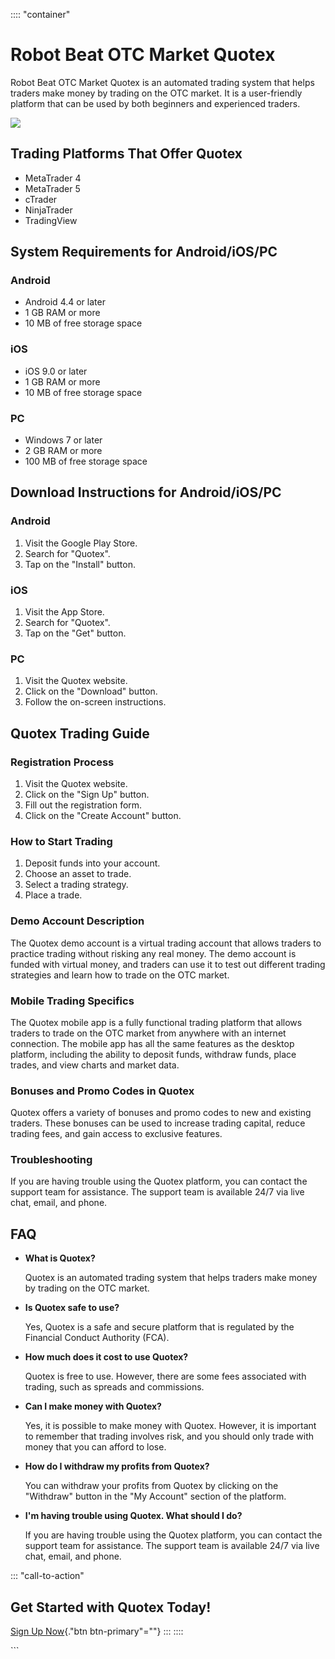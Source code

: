 :::: \"container\"
# Robot Beat OTC Market Quotex

Robot Beat OTC Market Quotex is an automated trading system that helps
traders make money by trading on the OTC market. It is a user-friendly
platform that can be used by both beginners and experienced traders.

[![](https://static.quotex.io/files/4_en/300_250.jpg)](https://traff.sbs/brokerqxlid)

## Trading Platforms That Offer Quotex

-   MetaTrader 4
-   MetaTrader 5
-   cTrader
-   NinjaTrader
-   TradingView

## System Requirements for Android/iOS/PC

### Android

-   Android 4.4 or later
-   1 GB RAM or more
-   10 MB of free storage space

### iOS

-   iOS 9.0 or later
-   1 GB RAM or more
-   10 MB of free storage space

### PC

-   Windows 7 or later
-   2 GB RAM or more
-   100 MB of free storage space

## Download Instructions for Android/iOS/PC

### Android

1.  Visit the Google Play Store.
2.  Search for "Quotex".
3.  Tap on the "Install" button.

### iOS

1.  Visit the App Store.
2.  Search for "Quotex".
3.  Tap on the "Get" button.

### PC

1.  Visit the Quotex website.
2.  Click on the "Download" button.
3.  Follow the on-screen instructions.

## Quotex Trading Guide

### Registration Process

1.  Visit the Quotex website.
2.  Click on the "Sign Up" button.
3.  Fill out the registration form.
4.  Click on the "Create Account" button.

### How to Start Trading

1.  Deposit funds into your account.
2.  Choose an asset to trade.
3.  Select a trading strategy.
4.  Place a trade.

### Demo Account Description

The Quotex demo account is a virtual trading account that allows traders
to practice trading without risking any real money. The demo account is
funded with virtual money, and traders can use it to test out different
trading strategies and learn how to trade on the OTC market.

### Mobile Trading Specifics

The Quotex mobile app is a fully functional trading platform that allows
traders to trade on the OTC market from anywhere with an internet
connection. The mobile app has all the same features as the desktop
platform, including the ability to deposit funds, withdraw funds, place
trades, and view charts and market data.

### Bonuses and Promo Codes in Quotex

Quotex offers a variety of bonuses and promo codes to new and existing
traders. These bonuses can be used to increase trading capital, reduce
trading fees, and gain access to exclusive features.

### Troubleshooting

If you are having trouble using the Quotex platform, you can contact the
support team for assistance. The support team is available 24/7 via live
chat, email, and phone.

## FAQ

-   **What is Quotex?**

    Quotex is an automated trading system that helps traders make money
    by trading on the OTC market.

-   **Is Quotex safe to use?**

    Yes, Quotex is a safe and secure platform that is regulated by the
    Financial Conduct Authority (FCA).

-   **How much does it cost to use Quotex?**

    Quotex is free to use. However, there are some fees associated with
    trading, such as spreads and commissions.

-   **Can I make money with Quotex?**

    Yes, it is possible to make money with Quotex. However, it is
    important to remember that trading involves risk, and you should
    only trade with money that you can afford to lose.

-   **How do I withdraw my profits from Quotex?**

    You can withdraw your profits from Quotex by clicking on the
    "Withdraw" button in the "My Account" section of the
    platform.

-   **I\'m having trouble using Quotex. What should I do?**

    If you are having trouble using the Quotex platform, you can contact
    the support team for assistance. The support team is available 24/7
    via live chat, email, and phone.

::: \"call-to-action\"
## Get Started with Quotex Today!

[Sign Up Now](\%22https://traff.sbs/brokerqxlid\%22){."btn
btn-primary"=""}
:::
::::

\`\`\`

